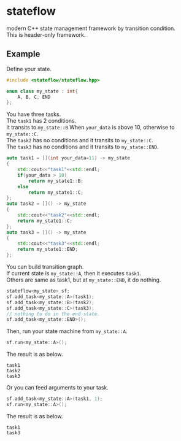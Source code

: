 # stateflow
modern C++ state management framework by transition condition.  
This is header-only framework.  

## Example
Define your state.  
```c++
#include <stateflow/stateflow.hpp>

enum class my_state : int{
    A, B, C, END
};
```

You have three tasks.  
The `task1` has 2 conditions.  
It transits to `my_state::B` When `your_data` is above 10, otherwise to `my_state::C`.  
The `task2` has no conditions and it transits to `my_state::C`.  
The `task3` has no conditions and it transits to `my_state::END`.  
```c++
auto task1 = [](int your_data=11) -> my_state
{
    std::cout<<"task1"<<std::endl;
    if(your_data > 10)
        return my_state1::B;
    else
        return my_state1::C;
};
auto task2 = []() -> my_state
{
    std::cout<<"task2"<<std::endl;
    return my_state1::C;
};
auto task3 = []() -> my_state
{
    std::cout<<"task3"<<std::endl;
    return my_state1::END;
};
```

You can build transition graph.  
If current state is `my_state::A`, then it executes `task1`.  
Others are same as task1, but at `my_state::END`, it do nothing.  
```c++
stateflow<my_state> sf;
sf.add_task<my_state::A>(task1);
sf.add_task<my_state::B>(task2);
sf.add_task<my_state::C>(task3);
// nothing to do in the end state.
sf.add_task<my_state::END>();
```

Then, run your state machine from `my_state::A`.  
```c++
sf.run<my_state::A>();
```
The result is as below.  
```
task1
task2
task3
```

Or you can feed arguments to your task.
```c++
sf.add_task<my_state::A>(task1, 1);
sf.run<my_state::A>();
```
The result is as below.  
```
task1
task3
```
